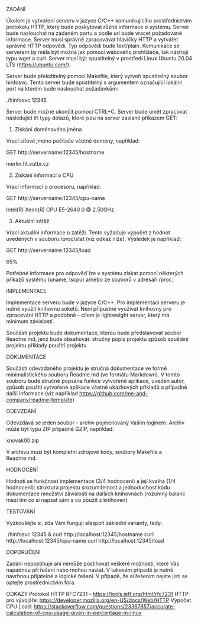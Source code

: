 ZADÁNÍ


Úkolem je vytvoření serveru v jazyce C/C++ komunikujícího prostřednictvím protokolu HTTP, který bude poskytovat různé informace o systému. Server bude naslouchat na zadaném portu a podle url bude vracet požadované informace. Server musí správně zpracovávat hlavičky HTTP a vytvářet správné HTTP odpovědi. Typ odpovědi bude text/plain. Komunikace se serverem by měla být možná jak pomocí webového prohlížeče, tak nástroji typu wget a curl. Server musí být spustitelný v prostředí Linux Ubuntu 20.04 LTS  (https://ubuntu.com/).

Server bude přeložitelný pomocí Makefile, který vytvoří spustitelný soubor hinfosvc.
Tento server bude spustitelný s argumentem označující lokální port na kterém bude naslouchat požadavkům:

./hinfosvc 12345


Server bude možné ukončit pomocí CTRL+C. Server bude umět zpracovat následující tři typy dotazů, které jsou na server zaslané příkazem GET:


1. Získání doménového jména

Vrací síťové jméno počítače včetně domény, například:

GET http://servername:12345/hostname

merlin.fit.vutbr.cz


2. Získání informací o CPU 

Vrací informaci o procesoru, například:

GET http://servername:12345/cpu-name


Intel(R) Xeon(R) CPU E5-2640 0 @ 2.50GHz


3. Aktuální zátěž 

Vrací aktuální informace o zátěži. Tento vyžaduje výpočet z hodnot uvedených v souboru /proc/stat (viz odkaz níže). Výsledek je například:

GET http://servername:12345/load

65%

Potřebné informace pro odpověď lze v systému získat pomocí některých příkazů systému (uname, lscpu) a/nebo ze souborů v adresáři /proc. 

IMPLEMENTACE

Implementace serveru bude v jazyce C/C++. Pro implementaci serveru je nutné využít knihovnu soketů. Není přípustné využívat knihovny pro zpracování HTTP a podobně - cílem je lightweight server, který má minimum závislostí.

Součástí projektu bude dokumentace, kterou bude představovat soubor Readme.md, jenž bude obsahovat:
stručný popis projektu
způsob spuštění projektu
příklady použití projektu


DOKUMENTACE

Součástí odevzdaného projektu je stručná dokumentace ve formě minimalistického souboru Readme.md (ve formátu Markdown). V tomto souboru bude stručně popsána funkce vytvořené aplikace, uveden autor, způsob použití vytvořené aplikace včetně ukázkových příkladů a případně další informace (viz například https://github.com/me-and-company/readme-template)

ODEVZDÁNÍ


Odevzdává se jeden soubor - archív pojmenovaný Vaším loginem. Archiv může být typu ZIP případně GZIP, například:

xnovak00.zip

V archivu musí být kompletní zdrojové kódy, soubory Makefile a Readme.md.

HODNOCENÍ

Hodnotí se funkčnost implementace (3/4 hodnocení) a její kvalita (1/4 hodnocení):
struktura projektu
srozumitelnost a jednoduchost kódu
dokumentace
množství závislostí na dalších knihovnách (rozumný balanc mezi tím co si napsat sám a co použít z knihoven)


TESTOVÁNÍ

Vyzkoušejte si, zda Vám fungují alespoň základní varianty, tedy:


./hinfosvc 12345 &
curl http://localhost:12345/hostname
curl http://localhost:12345/cpu-name
curl http://localhost:12345/load


DOPORUČENÍ

Zadání nepostihuje ani nemůže postihovat veškeré možnosti, které Vás napadnou při řešení nabo mohou nastat. V takovém případě je nutné navrhnou přijatelné a logické řešení. V případě, že si řešením nejste jisti se optejte prostřednictvím fóra.


ODKAZY
Protokol HTTP RFC7231 - https://tools.ietf.org/html/rfc7231
HTTP pro vývojáře: https://developer.mozilla.org/en-US/docs/Web/HTTP
Výpočet CPU Load: https://stackoverflow.com/questions/23367857/accurate-calculation-of-cpu-usage-given-in-percentage-in-linux
